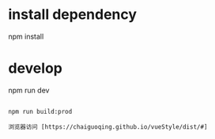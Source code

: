 

# install dependency
npm install

# develop
npm run dev
```

npm run build:prod

浏览器访问 [https://chaiguoqing.github.io/vueStyle/dist/#]